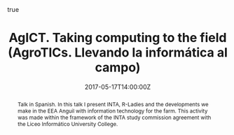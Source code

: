---
abstract: Talk in Spanish. In this talk I present INTA, R-Ladies and the developments we make in the EEA Anguil with information technology for the farm.  This activity was made within the framework of the INTA study commission agreement with the Liceo Informático University College.
all_day: false
authors: []
date: "2017-05-17T14:00:00Z"
event: Colegio Universitario Liceo Informático II
event_url: 
featured: false
links:
- icon: twitter
  icon_pack: fab
  name: Follow
  url: https://twitter.com/yabellini 
location: Santa Rosa, La Pampa
math: true
publishDate: "2017-05-17T14:00:00Z"
slides: 
summary: In this talk I present INTA, R-Ladies and the developments we make in the EEA Anguil with information technology for the farm.  This activity was made within the framework of the INTA study commission agreement with the Liceo Informático University College.
tags: []
title: AgICT. Taking computing to the field (AgroTICs. Llevando la informática al campo)
url_code: ""
url_pdf: "AgroTICS2017.pdf"
url_slides: ""
url_video: ""
---